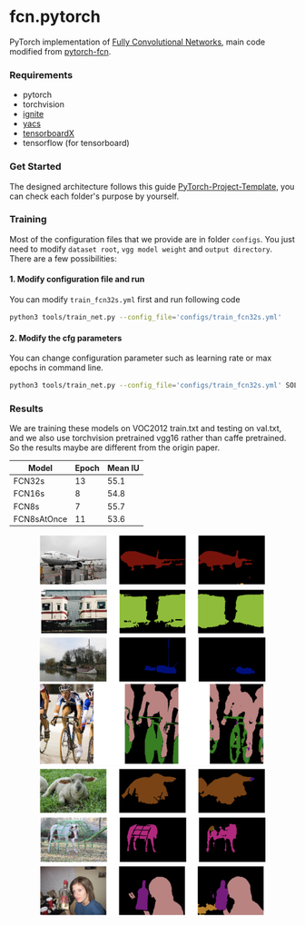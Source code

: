 # fcn.pytorch

PyTorch implementation of [Fully Convolutional Networks](https://github.com/shelhamer/fcn.berkeleyvision.org), main code modified from [pytorch-fcn](https://github.com/wkentaro/pytorch-fcn).

### Requirements
- pytorch
- torchvision
- [ignite](https://github.com/pytorch/ignite)
- [yacs](https://github.com/rbgirshick/yacs)
- [tensorboardX](https://github.com/lanpa/tensorboardX)
- tensorflow (for tensorboard)

### Get Started
The designed architecture follows this guide [PyTorch-Project-Template](https://github.com/L1aoXingyu/PyTorch-Project-Template), you can check each folder's purpose by yourself.

### Training
Most of the configuration files that we provide are in folder `configs`. You just need to modify `dataset root`, `vgg model weight` and `output directory`. There are a few possibilities:

#### 1. Modify configuration file and run
You can modify `train_fcn32s.yml` first and run following code

```bash
python3 tools/train_net.py --config_file='configs/train_fcn32s.yml'
```

#### 2. Modify the cfg parameters
You can change configuration parameter such as learning rate or max epochs in command line.

```bash
python3 tools/train_net.py --config_file='configs/train_fcn32s.yml' SOLVER.BASE_LR 0.0025 SOLVER.MAX_EPOCHS 8
``` 
 
### Results
We are training these models on VOC2012 train.txt and testing on val.txt, and we also use torchvision pretrained vgg16 rather than caffe pretrained. So the results maybe are different from the origin paper.

|Model| Epoch | Mean IU |
|-|-|-|
| FCN32s| 13 | 55.1|
| FCN16s| 8 | 54.8| 
| FCN8s | 7 |  55.7 |  
| FCN8sAtOnce | 11 |  53.6 |

<div align=center>
<img src='assets/1.png' width="400">
<img src='assets/2.png' width="400">
<img src='assets/3.png' width="400">
<img src='assets/4.png' width="400">
<img src='assets/5.png' width="400">
<img src='assets/6.png' width="400">
<img src='assets/7.png' width="400">
</div>